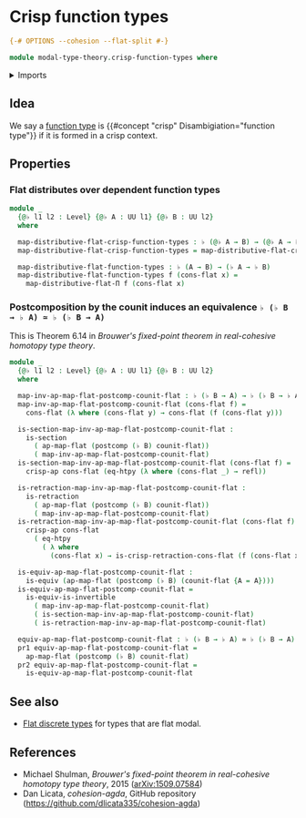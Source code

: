 # Crisp function types

```agda
{-# OPTIONS --cohesion --flat-split #-}

module modal-type-theory.crisp-function-types where
```

<details><summary>Imports</summary>

```agda
open import foundation.action-on-identifications-functions
open import foundation.dependent-pair-types
open import foundation.equivalences
open import foundation.function-extensionality
open import foundation.function-types
open import foundation.homotopies
open import foundation.identity-types
open import foundation.postcomposition-functions
open import foundation.retractions
open import foundation.sections
open import foundation.universe-levels

open import modal-type-theory.action-on-identifications-crisp-functions
open import modal-type-theory.crisp-dependent-function-types
open import modal-type-theory.crisp-identity-types
open import modal-type-theory.flat-modality
open import modal-type-theory.functoriality-flat-modality
```

</details>

## Idea

We say a [function type](foundation-core.function-types.md) is
{{#concept "crisp" Disambigiation="function type"}} if it is formed in a crisp
context.

## Properties

### Flat distributes over dependent function types

```agda
module _
  {@♭ l1 l2 : Level} {@♭ A : UU l1} {@♭ B : UU l2}
  where

  map-distributive-flat-crisp-function-types : ♭ (@♭ A → B) → (@♭ A → ♭ B)
  map-distributive-flat-crisp-function-types = map-distributive-flat-crisp-Π

  map-distributive-flat-function-types : ♭ (A → B) → (♭ A → ♭ B)
  map-distributive-flat-function-types f (cons-flat x) =
    map-distributive-flat-Π f (cons-flat x)
```

### Postcomposition by the counit induces an equivalence `♭ (♭ B → ♭ A) ≃ ♭ (♭ B → A)`

This is Theorem 6.14 in _Brouwer's fixed-point theorem in real-cohesive homotopy
type theory_.

```agda
module _
  {@♭ l1 l2 : Level} {@♭ A : UU l1} {@♭ B : UU l2}
  where

  map-inv-ap-map-flat-postcomp-counit-flat : ♭ (♭ B → A) → ♭ (♭ B → ♭ A)
  map-inv-ap-map-flat-postcomp-counit-flat (cons-flat f) =
    cons-flat (λ where (cons-flat y) → cons-flat (f (cons-flat y)))

  is-section-map-inv-ap-map-flat-postcomp-counit-flat :
    is-section
      ( ap-map-flat (postcomp (♭ B) counit-flat))
      ( map-inv-ap-map-flat-postcomp-counit-flat)
  is-section-map-inv-ap-map-flat-postcomp-counit-flat (cons-flat f) =
    crisp-ap cons-flat (eq-htpy (λ where (cons-flat _) → refl))

  is-retraction-map-inv-ap-map-flat-postcomp-counit-flat :
    is-retraction
      ( ap-map-flat (postcomp (♭ B) counit-flat))
      ( map-inv-ap-map-flat-postcomp-counit-flat)
  is-retraction-map-inv-ap-map-flat-postcomp-counit-flat (cons-flat f) =
    crisp-ap cons-flat
      ( eq-htpy
        ( λ where
          (cons-flat x) → is-crisp-retraction-cons-flat (f (cons-flat x))))

  is-equiv-ap-map-flat-postcomp-counit-flat :
    is-equiv (ap-map-flat (postcomp (♭ B) (counit-flat {A = A})))
  is-equiv-ap-map-flat-postcomp-counit-flat =
    is-equiv-is-invertible
      ( map-inv-ap-map-flat-postcomp-counit-flat)
      ( is-section-map-inv-ap-map-flat-postcomp-counit-flat)
      ( is-retraction-map-inv-ap-map-flat-postcomp-counit-flat)

  equiv-ap-map-flat-postcomp-counit-flat : ♭ (♭ B → ♭ A) ≃ ♭ (♭ B → A)
  pr1 equiv-ap-map-flat-postcomp-counit-flat =
    ap-map-flat (postcomp (♭ B) counit-flat)
  pr2 equiv-ap-map-flat-postcomp-counit-flat =
    is-equiv-ap-map-flat-postcomp-counit-flat
```

## See also

- [Flat discrete types](modal-type-theory.flat-discrete-crisp-types.md) for
  types that are flat modal.

## References

- Michael Shulman, _Brouwer's fixed-point theorem in real-cohesive homotopy type
  theory_, 2015 ([arXiv:1509.07584](https://arxiv.org/abs/1509.07584))
- Dan Licata, _cohesion-agda_, GitHub repository
  (<https://github.com/dlicata335/cohesion-agda>)
